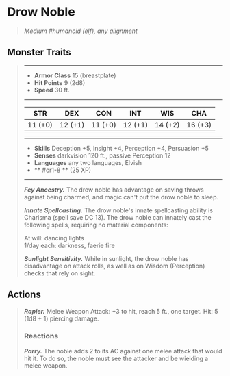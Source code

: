 # Drow Noble
>*Medium #humanoid (elf), any alignment*
## Monster Traits
>___
>- **Armor Class** 15 (breastplate)
>- **Hit Points** 9 (2d8)
>- **Speed** 30 ft.
>___
>|STR|DEX|CON|INT|WIS|CHA|
>|:---:|:---:|:---:|:---:|:---:|:---:|
>|11 (+0)|12 (+1)|11 (+0)|12 (+1)|14 (+2)|16 (+3)|
>___
>- **Skills** Deception +5, Insight +4, Perception +4, Persuasion +5
>- **Senses** darkvision 120 ft., passive Perception 12
>- **Languages** any two languages, Elvish
>- ** #cr1-8 ** (25 XP)
>___
>***Fey Ancestry.*** The drow noble has advantage on saving throws against being charmed, and magic can't put the drow noble to sleep.  
>
>***Innate Spellcasting.*** The drow noble's innate spellcasting ability is Charisma (spell save DC 13). The drow noble can innately cast the following spells, requiring no material components:  
>
>At will: dancing lights  
>1/day each: darkness, faerie fire  
>
>
>***Sunlight Sensitivity.*** While in sunlight, the drow noble has disadvantage on attack rolls, as well as on Wisdom (Perception) checks that rely on sight.  
>
## Actions
>***Rapier.*** Melee Weapon Attack: +3 to hit, reach 5 ft., one target. Hit: 5 (1d8 + 1) piercing damage.  
>
>### Reactions
>***Parry.*** The noble adds 2 to its AC against one melee attack that would hit it. To do so, the noble must see the attacker and be wielding a melee weapon.